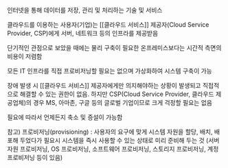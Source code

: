 인터넷을 통해 데이터를 저장, 관리 및 처리하는 기술 및 서비스

클라우드를 이용하는 사용자(기업)는 [[클라우드 서비스]] 제공자(Cloud Service Provider, CSP)에게 서버, 네트워크 등의 인프라를 제공받음

단기적인 관점으로 보았을 때에는 물리 구축이 필요한 온프레미스보다는 시간적 측면의 비용이 저렴함

모든 IT 인프라를 직접 프로비저닝할 필요는 없으며 가상화하여 시스템 구축이 가능

장애 발생 시 [[클라우드 서비스]] 제공자에게만 의지해야하는 상황이 발생되고 직접적으로 해결할 수 있는 권한이 없음. 하지만 CSP(Cloud Service Provider, 클라우드 제공업체)의 경우
MS, 아마존, 구글 등의 글로벌 기업이므로 크게 걱정할 필요는 없음

필요에 따라서 언제든지 축소 및 증설이 가능함


참고)
프로비저닝(provisioning) : 사용자의 요구에 맞게 시스템 자원을 할당, 배치, 배포해 두었다가 필요시 시스템을 즉시 사용할 수 있는 상태로 미리 준비해 두는 것
(서버 자원 프로비저닝, OS 프로비저닝, 소프트웨어 프로비저닝, 스토리지 프로비저닝, 계정 프로비저닝 등이 있음)